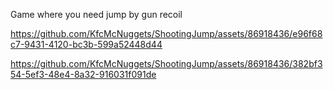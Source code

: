 Game where you need jump by gun recoil


https://github.com/KfcMcNuggets/ShootingJump/assets/86918436/e96f68c7-9431-4120-bc3b-599a52448d44



https://github.com/KfcMcNuggets/ShootingJump/assets/86918436/382bf354-5ef3-48e4-8a32-916031f091de

